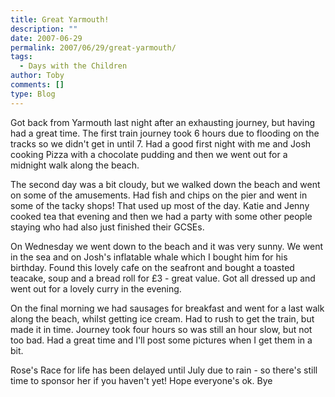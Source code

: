 ```yaml
---
title: Great Yarmouth!
description: ""
date: 2007-06-29
permalink: 2007/06/29/great-yarmouth/
tags:
  - Days with the Children
author: Toby
comments: []
type: Blog
---
```


Got back from Yarmouth last night after an exhausting journey, but
having had a great time. The first train journey took 6 hours due to
flooding on the tracks so we didn\'t get in until 7. Had a good first
night with me and Josh cooking Pizza with a chocolate pudding and then
we went out for a midnight walk along the beach.

The second day was a bit cloudy, but we walked down the beach and went
on some of the amusements. Had fish and chips on the pier and went in
some of the tacky shops! That used up most of the day. Katie and Jenny
cooked tea that evening and then we had a party with some other people
staying who had also just finished their GCSEs.

On Wednesday we went down to the beach and it was very sunny. We went in
the sea and on Josh\'s inflatable whale which I bought him for his
birthday. Found this lovely cafe on the seafront and bought a toasted
teacake, soup and a bread roll for £3 - great value. Got all dressed up
and went out for a lovely curry in the evening.

On the final morning we had sausages for breakfast and went for a last
walk along the beach, whilst getting ice cream. Had to rush to get the
train, but made it in time. Journey took four hours so was still an hour
slow, but not too bad. Had a great time and I\'ll post some pictures
when I get them in a bit.

Rose\'s Race for life has been delayed until July due to rain - so
there\'s still time to sponsor her if you haven\'t yet! Hope everyone\'s
ok. Bye

